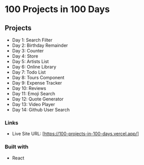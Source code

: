 # 100 Projects in 100 Days

## Projects
- Day 1: Search Filter
- Day 2: Birthday Remainder
- Day 3: Counter
- Day 4: Store
- Day 5: Artists List
- Day 6: Online Library
- Day 7: Todo List
- Day 8: Tours Component
- Day 9: Expense Tracker
- Day 10: Reviews
- Day 11: Emoji Search
- Day 12: Quote Generator
- Day 13: Video Player
- Day 14: Github User Search

### Links

- Live Site URL: [https://100-projects-in-100-days.vercel.app/]

### Built with

- React

